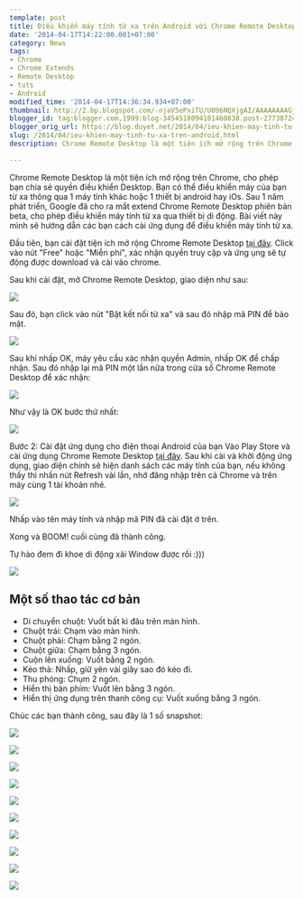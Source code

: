 ```yaml
---
template: post
title: Điều khiển máy tính từ xa trên Android với Chrome Remote Desktop
date: '2014-04-17T14:22:00.001+07:00'
category: News
tags:
- Chrome
- Chrome Extends
- Remote Desktop
- tuts
- Android
modified_time: '2014-04-17T14:36:34.934+07:00'
thumbnail: http://2.bp.blogspot.com/-njaV5ePxiTU/U096NQXjgAI/AAAAAAAAGjU/Xj1ojkCuaTs/s1600/chrome-remote-desktop-1.png
blogger_id: tag:blogger.com,1999:blog-3454518094181460838.post-2773872453601158509
blogger_orig_url: https://blog.duyet.net/2014/04/ieu-khien-may-tinh-tu-xa-tren-android.html
slug: /2014/04/ieu-khien-may-tinh-tu-xa-tren-android.html
description: Chrome Remote Desktop là một tiện ích mở rộng trên Chrome, cho phép bạn chia sẻ quyền điều khiển Desktop. Bạn có thể điều khiển máy của bạn từ xa thông qua 1 máy tính khác hoặc 1 thiết bị android hay iOs. Sau 1 năm phát triển, Google đã cho ra mắt extend Chrome Remote Desktop phiên bản beta, cho phép điều khiển máy tính từ xa qua thiết bị di động. Bài viết này mình sẽ hướng dẫn các bạn cách cài ứng dụng để điều khiển máy tính từ xa.

---
```


Chrome Remote Desktop là một tiện ích mở rộng trên Chrome, cho phép bạn chia sẻ quyền điều khiển Desktop. Bạn có thể điều khiển máy của bạn từ xa thông qua 1 máy tính khác hoặc 1 thiết bị android hay iOs. Sau 1 năm phát triển, Google đã cho ra mắt extend Chrome Remote Desktop phiên bản beta, cho phép điều khiển máy tính từ xa qua thiết bị di động. Bài viết này mình sẽ hướng dẫn các bạn cách cài ứng dụng để điều khiển máy tính từ xa.

Đầu tiên, bạn cài đặt tiện ích mở rộng Chrome Remote Desktop [tại đây](https://chrome.google.com/webstore/detail/chrome-remote-desktop/gbchcmhmhahfdphkhkmpfmihenigjmpp). Click vào nút "Free" hoặc "Miễn phí", xác nhận quyền truy cập và ứng ụng sẽ tự động được download và cài vào chrome.

Sau khi cài đặt, mở Chrome Remote Desktop, giao diện như sau:

[![](http://2.bp.blogspot.com/-njaV5ePxiTU/U096NQXjgAI/AAAAAAAAGjU/Xj1ojkCuaTs/s1600/chrome-remote-desktop-1.png)](http://2.bp.blogspot.com/-njaV5ePxiTU/U096NQXjgAI/AAAAAAAAGjU/Xj1ojkCuaTs/s1600/chrome-remote-desktop-1.png)

Sau đó, bạn click vào nút "Bật kết nối từ xa" và sau đó nhập mã PIN để bảo mật.

![](http://1.bp.blogspot.com/-mvT2DN-xgoI/U096na26WpI/AAAAAAAAGjc/Gss-9LLnpl4/s1600/chrome-remote-desktop-2.png)

Sau khi nhấp OK, máy yêu cầu xác nhận quyền Admin, nhấp OK để chấp nhận. Sau đó nhập lại mã PIN một lần nữa trong cửa sổ Chrome Remote Desktop để xác nhận:

![](http://3.bp.blogspot.com/-2DONMguvOUE/U097NEAtGZI/AAAAAAAAGjo/bTdO33av5ng/s1600/chrome-remote-desktop-3.png)

Như vậy là OK bước thứ nhất:

![](http://4.bp.blogspot.com/-IZudQmndzdk/U097qylqztI/AAAAAAAAGjw/mon6GzscikU/s1600/chrome-remote-desktop-4.png)

Bước 2: Cài đặt ứng dụng cho điện thoại Android của bạn
Vào Play Store và cài ứng dụng Chrome Remote Desktop [tại đây](https://play.google.com/store/apps/details?id=com.google.chromeremotedesktop).
Sau khi cài và khởi động ứng dụng, giao diện chính sẽ hiện danh sách các máy tính của bạn, nếu không thấy thì nhấn nút Refresh vài lần, nhớ đăng nhập trên cả Chrome và trên máy cùng 1 tài khoản nhé.

![](http://1.bp.blogspot.com/-QVm5_fEFx0M/U099xPKh1WI/AAAAAAAAGj8/aOWpa3XuTKw/s1600/2014-04-17+14.00.45.png)

Nhấp vào tên máy tính và nhập mã PIN đã cài đặt ở trên. 

Xong và BOOM! cuối cùng đã thành công.

Tự hào đem đi khoe di động xài Window được rồi :)))

![](http://1.bp.blogspot.com/-mMMSymsj2ho/U09-dpUfT5I/AAAAAAAAGkE/MPCB4aC2uQI/s1600/2014-04-17+13.35.13.png)

## Một số thao tác cơ bản ##

- Di chuyển chuột: Vuốt bất kì đâu trên màn hình.
- Chuột trái: Chạm vào màn hình.
- Chuột phải: Chạm bằng 2 ngón.
- Chuột giữa: Chạm bằng 3 ngón.
- Cuộn lên xuống: Vuốt bằng 2 ngón.
- Kéo thả: Nhấp, giữ yên vài giây sao đó kéo đi.
- Thu phóng: Chụm 2 ngón.
- Hiển thị bàn phím: Vuốt lên bằng 3 ngón.
- Hiển thị ứng dụng trên thanh công cụ: Vuốt xuống bằng 3 ngón.

Chúc các bạn thành công, sau đây là 1 số snapshot:

[![](http://4.bp.blogspot.com/-JdEM3BKCreo/U0-AkeQytOI/AAAAAAAAGkQ/YwwN5sobdWA/s1600/2014-04-17+13.34.56.png)](http://4.bp.blogspot.com/-JdEM3BKCreo/U0-AkeQytOI/AAAAAAAAGkQ/YwwN5sobdWA/s1600/2014-04-17+13.34.56.png)

[![](http://1.bp.blogspot.com/-u_EU-52JCn0/U0-Akou4yOI/AAAAAAAAGkY/nNptd3eCvRY/s1600/2014-04-17+13.35.13.png)](http://1.bp.blogspot.com/-u_EU-52JCn0/U0-Akou4yOI/AAAAAAAAGkY/nNptd3eCvRY/s1600/2014-04-17+13.35.13.png)

[![](http://1.bp.blogspot.com/-ciM6f6iJzVU/U0-Akkj_tyI/AAAAAAAAGkU/KI1NtHwvcYQ/s1600/2014-04-17+13.38.13.png)](http://1.bp.blogspot.com/-ciM6f6iJzVU/U0-Akkj_tyI/AAAAAAAAGkU/KI1NtHwvcYQ/s1600/2014-04-17+13.38.13.png)

[![](http://2.bp.blogspot.com/-Ljpw4bahK5U/U0-AmglhgoI/AAAAAAAAGk0/3_5L5kxBpsU/s1600/2014-04-17+13.38.40.png)](http://2.bp.blogspot.com/-Ljpw4bahK5U/U0-AmglhgoI/AAAAAAAAGk0/3_5L5kxBpsU/s1600/2014-04-17+13.38.40.png)

[![](http://1.bp.blogspot.com/-ElAOIwdBfUA/U0-AmA_XKxI/AAAAAAAAGko/4k04UEFYnds/s1600/2014-04-17+13.39.01.png)](http://1.bp.blogspot.com/-ElAOIwdBfUA/U0-AmA_XKxI/AAAAAAAAGko/4k04UEFYnds/s1600/2014-04-17+13.39.01.png)

[![](http://3.bp.blogspot.com/-zSrcE5ototA/U0-Amu5P5BI/AAAAAAAAGks/qF7SzBwcz0E/s1600/2014-04-17+13.39.19.png)](http://3.bp.blogspot.com/-zSrcE5ototA/U0-Amu5P5BI/AAAAAAAAGks/qF7SzBwcz0E/s1600/2014-04-17+13.39.19.png)

[![](http://4.bp.blogspot.com/-Ethz5ek2xwc/U0-Am_Z7TAI/AAAAAAAAGk8/IWdkJkdcMPw/s1600/2014-04-17+13.39.49.png)](http://4.bp.blogspot.com/-Ethz5ek2xwc/U0-Am_Z7TAI/AAAAAAAAGk8/IWdkJkdcMPw/s1600/2014-04-17+13.39.49.png)

[![](http://1.bp.blogspot.com/-mYqDeTENL7s/U0-AnnH4sjI/AAAAAAAAGlE/SrrsPihRfPA/s1600/2014-04-17+13.40.27.png)](http://1.bp.blogspot.com/-mYqDeTENL7s/U0-AnnH4sjI/AAAAAAAAGlE/SrrsPihRfPA/s1600/2014-04-17+13.40.27.png)

[![](http://3.bp.blogspot.com/-jsTyc4Gw3SE/U0-AoUiGi0I/AAAAAAAAGlQ/KmPUE9RTK4k/s1600/2014-04-17+13.40.42.png)](http://3.bp.blogspot.com/-jsTyc4Gw3SE/U0-AoUiGi0I/AAAAAAAAGlQ/KmPUE9RTK4k/s1600/2014-04-17+13.40.42.png)

[![](http://4.bp.blogspot.com/-7Ai95gI8omM/U0-Ao6CbROI/AAAAAAAAGlY/OZ-z3lsgqLk/s1600/2014-04-17+13.41.14.png)](http://4.bp.blogspot.com/-7Ai95gI8omM/U0-Ao6CbROI/AAAAAAAAGlY/OZ-z3lsgqLk/s1600/2014-04-17+13.41.14.png)
